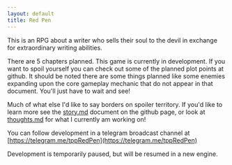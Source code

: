 ```yaml
---
layout: default
title: Red Pen
---
```

This is an RPG about a writer who sells their soul to the devil in exchange for extraordinary writing abilities.

There are 5 chapters planned. This game is currently in development. If you want to spoil yourself you can check out some of the planned plot points at github. It should be noted there are some things planned like some enemies expanding upon the core gameplay mechanic that do not appear in that document. You'll just have to wait and see!

Much of what else I'd like to say borders on spoiler territory. If you'd like to learn more see the [story.md](https://github.com/thepaperpilot/Red-Pen/blob/master/story.md) document on the github page, or look at [thoughts.md](https://github.com/thepaperpilot/Red-Pen/blob/master/thoughts.md) for what I currently am working on!

You can follow development in a telegram broadcast channel at [https://telegram.me/tppRedPen](https://telegram.me/tppRedPen)

Development is temporarily paused, but will be resumed in a new engine. 
